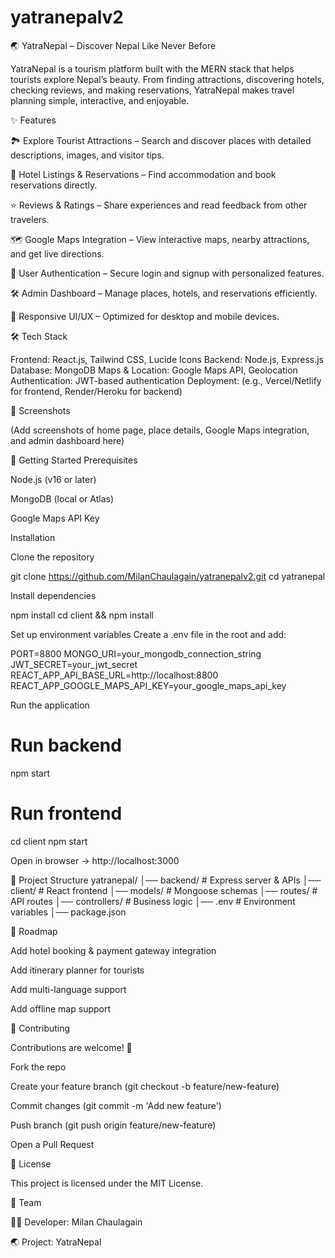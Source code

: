 # yatranepalv2

🌏 YatraNepal – Discover Nepal Like Never Before

YatraNepal is a tourism platform built with the MERN stack that helps tourists explore Nepal’s beauty. From finding attractions, discovering hotels, checking reviews, and making reservations, YatraNepal makes travel planning simple, interactive, and enjoyable.

✨ Features

🏞️ Explore Tourist Attractions – Search and discover places with detailed descriptions, images, and visitor tips.

🏨 Hotel Listings & Reservations – Find accommodation and book reservations directly.

⭐ Reviews & Ratings – Share experiences and read feedback from other travelers.

🗺️ Google Maps Integration – View interactive maps, nearby attractions, and get live directions.

🔐 User Authentication – Secure login and signup with personalized features.

🛠️ Admin Dashboard – Manage places, hotels, and reservations efficiently.

📱 Responsive UI/UX – Optimized for desktop and mobile devices.

🛠️ Tech Stack

Frontend: React.js, Tailwind CSS, Lucide Icons
Backend: Node.js, Express.js
Database: MongoDB
Maps & Location: Google Maps API, Geolocation
Authentication: JWT-based authentication
Deployment: (e.g., Vercel/Netlify for frontend, Render/Heroku for backend)

📸 Screenshots

(Add screenshots of home page, place details, Google Maps integration, and admin dashboard here)

🚀 Getting Started
Prerequisites

Node.js (v16 or later)

MongoDB (local or Atlas)

Google Maps API Key

Installation

Clone the repository

git clone https://github.com/MilanChaulagain/yatranepalv2.git
cd yatranepal


Install dependencies

npm install
cd client && npm install


Set up environment variables
Create a .env file in the root and add:

PORT=8800
MONGO_URI=your_mongodb_connection_string
JWT_SECRET=your_jwt_secret
REACT_APP_API_BASE_URL=http://localhost:8800
REACT_APP_GOOGLE_MAPS_API_KEY=your_google_maps_api_key


Run the application

# Run backend
npm start  

# Run frontend
cd client
npm start


Open in browser → http://localhost:3000

📂 Project Structure
yatranepal/
│── backend/           # Express server & APIs
│── client/            # React frontend
│── models/            # Mongoose schemas
│── routes/            # API routes
│── controllers/       # Business logic
│── .env               # Environment variables
│── package.json

📌 Roadmap

 Add hotel booking & payment gateway integration

 Add itinerary planner for tourists

 Add multi-language support

 Add offline map support

🤝 Contributing

Contributions are welcome! 🚀

Fork the repo

Create your feature branch (git checkout -b feature/new-feature)

Commit changes (git commit -m 'Add new feature')

Push branch (git push origin feature/new-feature)

Open a Pull Request

📜 License

This project is licensed under the MIT License.

👥 Team

👨‍💻 Developer: Milan Chaulagain

🌏 Project: YatraNepal